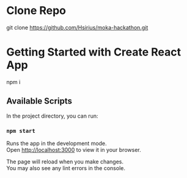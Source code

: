 # Clone Repo
git clone https://github.com/Hsirius/moka-hackathon.git

# Getting Started with Create React App

npm i

## Available Scripts

In the project directory, you can run:

### `npm start`

Runs the app in the development mode.\
Open [http://localhost:3000](http://localhost:3000) to view it in your browser.

The page will reload when you make changes.\
You may also see any lint errors in the console.